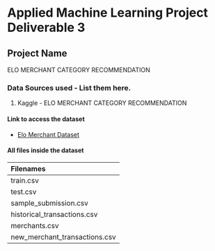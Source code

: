 # Applied Machine Learning Project Deliverable 3
## Project Name
ELO MERCHANT CATEGORY RECOMMENDATION
### Data Sources used - List them here.
1. Kaggle - ELO MERCHANT CATEGORY RECOMMENDATION

#### Link to access the dataset 
- [Elo Merchant Dataset](https://www.kaggle.com/c/elo-merchant-category-recommendation/data)


#### All files inside the dataset

| Filenames                    
| :---                          
| train.csv                     
| test.csv                      
| sample_submission.csv         
| historical_transactions.csv   
| merchants.csv                 
| new_merchant_transactions.csv 
